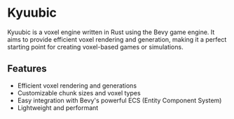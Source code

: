 # Kyuubic

Kyuubic is a voxel engine written in Rust using the Bevy game engine. It aims to provide efficient voxel rendering and generation, making it a perfect starting point for creating voxel-based games or simulations.

## Features

- Efficient voxel rendering and generations
- Customizable chunk sizes and voxel types
- Easy integration with Bevy's powerful ECS (Entity Component System)
- Lightweight and performant
